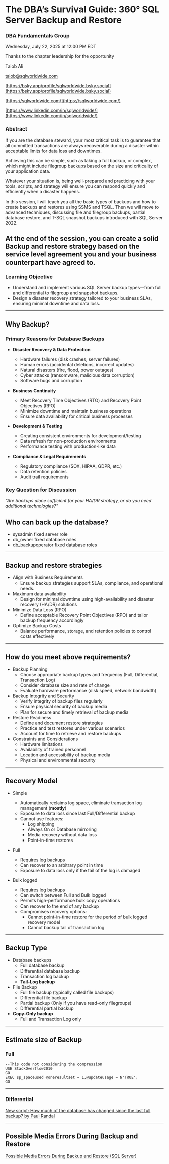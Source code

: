 # The DBA’s Survival Guide: 360° SQL Server Backup and Restore

### DBA Fundamentals Group

Wednesday, July 22, 2025 at 12:00 PM EDT

<span style="color: var(--vscode-foreground);">Thanks to the chapter leadership for the opportunity</span>

<span style="color: var(--vscode-foreground);">Taiob Ali</span>

[taiob@sqlworldwide.com](mailto:taiob@sqlworldwide.com)

[https://bsky.app/profile/sqlworldwide.bsky.social](https://bsky.app/profile/sqlworldwide.bsky.social)

[https://sqlworldwide.com/](https://sqlworldwide.com/)

[https://www.linkedin.com/in/sqlworldwide/](https://www.linkedin.com/in/sqlworldwide/)

### Abstract

If you are the database steward, your most critical task is to guarantee that all committed transactions are always recoverable during a disaster within acceptable limits for data loss and downtimes.

Achieving this can be simple, such as taking a full backup, or complex, which might include filegroup backups based on the size and criticality of your application data.

Whatever your situation is, being well-prepared and practicing with your tools, scripts, and strategy will ensure you can respond quickly and efficiently when a disaster happens.

In this session, I will teach you all the basic types of backups and how to create backups and restores using SSMS and TSQL. Then we will move to advanced techniques, discussing file and filegroup backups, partial database restore, and T-SQL snapshot backups introduced with SQL Server 2022.

At the end of the session, you can create a solid Backup and restore strategy based on the service level agreement you and your business counterpart have agreed to.
---
### Learning Objective

- Understand and implement various SQL Server backup types—from full and differential to filegroup and snapshot backups.
- Design a disaster recovery strategy tailored to your business SLAs, ensuring minimal downtime and data loss.


---
## Why Backup?

### Primary Reasons for Database Backups

- **Disaster Recovery & Data Protection**
    - Hardware failures (disk crashes, server failures)
    - Human errors (accidental deletions, incorrect updates)
    - Natural disasters (fire, flood, power outages)
    - Cyber attacks (ransomware, malicious data corruption)
    - Software bugs and corruption

- **Business Continuity**
    - Meet Recovery Time Objectives (RTO) and Recovery Point Objectives (RPO)
    - Minimize downtime and maintain business operations
    - Ensure data availability for critical business processes

- **Development & Testing**
    - Creating consistent environments for development/testing
    - Data refresh for non-production environments
    - Performance testing with production-like data

- **Compliance & Legal Requirements**
    - Regulatory compliance (SOX, HIPAA, GDPR, etc.)
    - Data retention policies
    - Audit trail requirements
### Key Question for Discussion
*"Are backups alone sufficient for your HA/DR strategy, or do you need additional technologies?"*

## Who can back up the database?

- sysadmin fixed server role 
- db_owner fixed database roles
- db_backupoperator fixed database roles

---
## Backup and restore strategies

- Align with Business Requirements
    - Ensure backup strategies support SLAs, compliance, and operational needs.
- Maximum data availability
    - Design for minimal downtime using high-availability and disaster recovery (HA/DR) solutions
- Minimize Data Loss (RPO)
    - Define acceptable Recovery Point Objectives (RPO) and tailor backup frequency accordingly
- Optimize Backup Costs
    - Balance performance, storage, and retention policies to control costs effectively
---
## How do you meet above requirements?

- Backup Planning
    - Choose appropriate backup types and frequency (Full, Differential, Transaction Log)
    - Consider database size and rate of change
    - Evaluate hardware performance (disk speed, network bandwidth)
- Backup Integrity and Security
    - Verify integrity of backup files regularly
    - Ensure physical security of backup media
    - Plan for secure and timely retrieval of backup media
- Restore Readiness
    - Define and document restore strategies
    - Practice and test restores under various scenarios
    - Account for time to retrieve and restore backups
- Constraints and Considerations
    - Hardware limitations
    - Availability of trained personnel
    -   Location and accessibility of backup media
    - Physical and environmental security

---
## Recovery Model

- Simple
    - Automatically reclaims log space, eliminate transaction log management (**mostly**)
    - Exposure to data loss since last Full/Differential backup
    - Cannot use features:
        - Log shipping
        - Always On or Database mirroring
        - Media recovery without data loss
        - Point-in-time restores

- Full
    - Requires log backups
    - Can recover to an arbitrary point in time
    - Exposure to data loss only if the tail of the log is damaged

- Bulk logged
    - Requires log backups
    - Can switch between Full and Bulk logged
    - Permits high-performance bulk copy operations
    - Can recover to the end of any backup
    - Compromises recovery options:
        - Cannot point-in-time restore for the period of bulk logged recovery model
        - Cannot backup tail of transaction log

---
## Backup Type

- Database backups
    - Full database backup
    - Differential database backup
    - Transaction log backup
    - **Tail-Log backup**
- File Backup
    - Full file backup (typically called file backups)
    - Differential file backup
    - Partial backup (Only if you have read-only filegroups)
    - Differential partial backup
- **Copy-Only backup**
    - Full and Transaction Log only

---
## Estimate size of Backup

### Full

```
--This code not considering the compression
USE StackOverflow2010  
GO  
EXEC sp_spaceused @oneresultset = 1,@updateusage = N'TRUE'; 
GO 
```
---
### Differential

[New script: How much of the database has changed since the last full backup? by Paul Randal](https://www.sqlskills.com/blogs/paul/new-script-how-much-of-the-database-has-changed-since-the-last-full-backup/)

---

## Possible Media Errors During Backup and Restore

[Possible Media Errors During Backup and Restore (SQL Server)](https://learn.microsoft.com/en-us/sql/relational-databases/backup-restore/possible-media-errors-during-backup-and-restore-sql-server?view=sql-server-ver17)